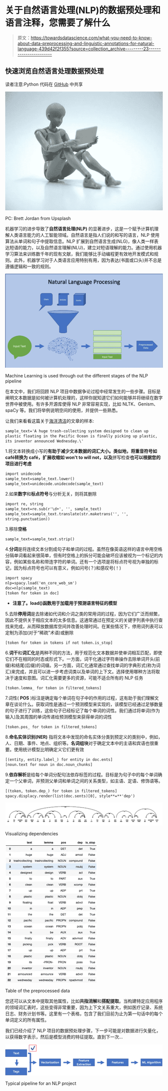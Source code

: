 # 关于自然语言处理(NLP)的数据预处理和语言注释，您需要了解什么

> 原文：<https://towardsdatascience.com/what-you-need-to-know-about-data-preprocessing-and-linguistic-annotations-for-natural-language-439d42f2f355?source=collection_archive---------23----------------------->

## 快速浏览自然语言处理数据预处理

读者注意:Python 代码在 [GitHub](https://github.com/kevinclee26/Medium_Posts/blob/master/439d42f2f355.py) 中共享

![](img/99545c911123a6d0269980a7e6573fd3.png)

PC: Brett Jordan from Upsplash

机器学习的进步导致了**自然语言处理(NLP)** 的显著进步，这是一个赋予计算机理解人类语言能力的人工智能领域。自然语言是指人们说的和写的语言，NLP 使用算法从单词和句子中提取信息。NLP 扩展到自然语言生成(NLG)，像人类一样表达短语的能力，以及自然语言理解(NLU)，建立对短语理解的能力。通过使用机器学习算法来训练数千年的现有文献，我们能够比手动编程更有效地开发模式和规则。此外，机器学习对于人类语言应用特别有用，因为表达(书面或口头)并不总是遵循逻辑和一致的规则。

![](img/f6ea18ee6d6bbd4728a29618d37c7839.png)

Machine Learning is used through out the different stages of the NLP pipeline

在本文中，我们将回顾 NLP 项目中数据争论过程中经常发生的一些步骤。目标是阐明文本数据是如何被计算机处理的，这样你就知道它们如何能够并将继续在数字世界中被使用。有许多开源库使得 NLP 非常容易实现，比如 NLTK、Genism、spaCy 等。我们将举例说明空间的使用，并提供一些熟悉。

让我们来看看这篇关于[海洋清洁](https://theoceancleanup.com/)的文章的样本:

```
sample_text='A huge trash-collecting system designed to clean up plastic floating in the Pacific Ocean is finally picking up plastic, its inventor announced Wednesday.\'
```

1.将文本转换成小写的**有助于减少文本数据的词汇大小。类似地，**将重音符号**如 café转换为 café，**扩展收缩**如 won't to will not，以及**拼写检查**也可以根据您的项目进行考虑**

```
import unidecode
sample_text=sample_text.lower()
sample_text=unidecode.unidecode(sample_text)
```

2.如果**数字**和**标点符号**与分析无关，则将其删除

```
import re, string
sample_text=re.sub(r'\d+', '', sample_text)
sample_text=sample_text.translate(str.maketrans('', '', string.punctuation))
```

3.移除**空格**

```
sample_text=sample_text.strip()
```

4.**分词**是将连续文本分割成句子和单词的过程。虽然在像英语这样的语言中用空格分隔单词看起来很简单，但有时空格上的拆分可能会破坏应该被视为一个标记的内容，例如某些名称和带连字符的单词。还有一个选项是将标点符号视为单独的标记，因为标点符号也可以有意义，例如问号(？)和感叹号(！)

```
import spacy
nlp=spacy.load('en_core_web_sm')
doc=nlp(sample_text)
[token for token in doc]
```

*   **注意了。load()函数用于加载用于预测语言特征的模型**

5.去除**停用词**是去除诸如代词和介词之类的常用词的过程，因为它们广泛而频繁，因此不提供关于相应文本的太多信息。这通常通过在预定义的关键字列表中执行查找来完成，从而释放数据库空间并改善处理时间。在某些情况下，停用词列表可以定制为添加(对于“稀疏”术语)或删除

```
[token for token in tokens if not token.is_stop]
```

6.**词干**和**词汇化**是两种不同的方法，用于规范化文本数据并使单词相互匹配，即使它们不在相同的时态或形式下。一方面，词干化通过字符串操作去除单词开头(前缀)和结尾(后缀)的词缀。另一方面，词汇化通常通过查找单词的字典形式(称为词汇)来完成，并且可以进一步考虑词类以及单词的上下文。选择使用哪种方法将取决于速度和意图。词汇化需要更多的资源，可能不适合所有的 NLP 任务

```
[token.lemma_ for token in filtered_tokens]
```

7.词性( **POS** )标注是确定每个单词在句子中的作用的过程，这有助于我们理解文章在谈论什么。获取词性是通过一个预测模型来实现的，该模型已经通过足够数量的句子进行了训练，这些句子已经标记了每个单词的词性。我们通过将单词(作为输入)及其周围的单词传递给预测模型来获得单词的词性

```
[token.pos_ for token in filtered_tokens]
```

8.**命名实体识别(NER)** 指将文本中发现的命名实体分类到预定义的类别中，例如，人、日期、事件、地点、组织等。**名词组块**对于确定文本中的主语和宾语也很重要。使用统计模型比明确定义它们更有效

```
[(entity, entity.label_) for entity in doc.ents]
[noun.text for noun in doc.noun_chunks]
```

9.**依存解析**是给每个单词分配句法依存标签的过程。目标是为句子中的每个单词确定一个父单词，并预测父单词和单词之间的关系类型，如主语、定语、修饰语等。

```
[(token, token.dep_) for token in filtered_tokens]
spacy.displacy.render(list(doc.sents)[0], style**=**'dep')
```

![](img/9a0acd05b6d27a77f198329176335288.png)

Visualizing dependencies

![](img/2542972746452adfc9e01c67a02d663f.png)

Table of the preprocessed data

您还可以从文本中提取其他属性，比如**共指消解**和**搭配提取**。当构建特定应用程序的领域词汇表时，这些变得非常重要，因为上下文关系重大，例如医疗记录、系统日志、财务计划书等。这里有一个表格，包含了我们目前为止为第一句话中的每个单词定义的所有属性。

我们已经介绍了 NLP 项目的数据预处理步骤，下一步可能是对数据进行矢量化，以获得数字表示，然后是模型消费的特征提取。直到下一次…

![](img/a1fdac9e91077e24d09542a89db74e64.png)

Typical pipeline for an NLP project